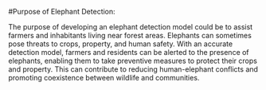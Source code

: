 #Purpose of Elephant Detection:

The purpose of developing an elephant detection model could be to assist farmers and inhabitants living near forest areas. Elephants can sometimes pose threats to crops, property, and human safety. With an accurate detection model, farmers and residents can be alerted to the presence of elephants, enabling them to take preventive measures to protect their crops and property. This can contribute to reducing human-elephant conflicts and promoting coexistence between wildlife and communities.
